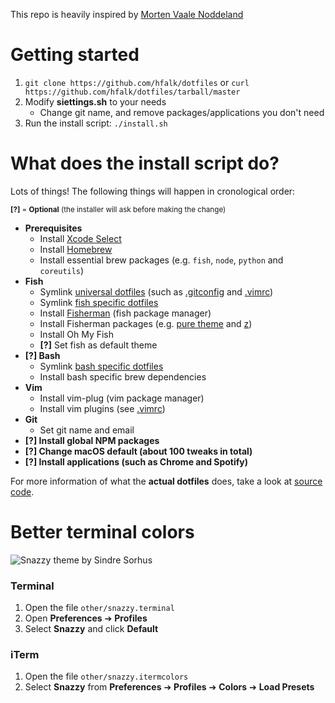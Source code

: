 This repo is heavily inspired by [Morten Vaale Noddeland](https://github.com/mortenvn/new-dotfiles)

# Getting started
1. `git clone https://github.com/hfalk/dotfiles`
or `curl https://github.com/hfalk/dotfiles/tarball/master`
2. Modify **siettings.sh** to your needs
    * Change git name, and remove packages/applications you don't need
3. Run the install script: `./install.sh`

# What does the install script do?
Lots of things! The following things will happen in cronological order:

<sub>**[?]** = **Optional** (the installer will ask before making the change)</sub>

* **Prerequisites**
  * Install [Xcode Select](http://osxdaily.com/2014/02/12/install-command-line-tools-mac-os-x/)
  * Install [Homebrew](https://brew.sh/)
  * Install essential brew packages (e.g. `fish`, `node`, `python` and `coreutils`)
* **Fish**
  * Symlink [universal dotfiles](https://github.com/mortenvn/dotfiles/tree/master/dotfiles/universal) (such as  [.gitconfig](https://github.com/mortenvn/dotfiles/blob/master/dotfiles/universal/gitconfig) and [.vimrc](https://github.com/mortenvn/dotfiles/blob/master/dotfiles/universal/vimrc))
  * Symlink [fish specific dotfiles](https://github.com/mortenvn/dotfiles/tree/master/dotfiles/fish)
  * Install [Fisherman](https://fisherman.github.io/) (fish package manager)
  * Install Fisherman packages (e.g. [pure theme](https://github.com/rafaelrinaldi/pure) and [z](https://github.com/rupa/z))
  * Install Oh My Fish
  * **[?]** Set fish as default theme
* **[?] Bash**
  * Symlink [bash specific dotfiles](https://github.com/mortenvn/dotfiles/tree/master/dotfiles/bash)
  * Install bash specific brew dependencies
* **Vim**
  * Install vim-plug (vim package manager)
  * Install vim plugins (see [.vimrc](https://github.com/mortenvn/dotfiles/blob/master/dotfiles/universal/vimrc))
* **Git**
  * Set git name and email
* **[?] Install global NPM packages**
* **[?] Change macOS default (about 100 tweaks in total)**
* **[?] Install applications (such as Chrome and Spotify)**

For more information of what the **actual dotfiles** does, take a look at [source code](https://github.com/hfalk/dotfiles/tree/master/dotfiles).


# Better terminal colors
![Snazzy theme by Sindre Sorhus](https://github.com/sindresorhus/terminal-snazzy/raw/master/screenshot.png)


### Terminal
1. Open the file `other/snazzy.terminal`
2. Open **Preferences** ➔ **Profiles**
3. Select **Snazzy** and click **Default**


### iTerm
1. Open the file `other/snazzy.itermcolors`
2. Select **Snazzy** from **Preferences** ➔ **Profiles** ➔ **Colors** ➔ **Load Presets**
